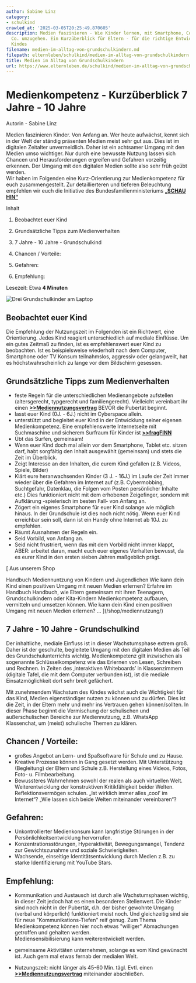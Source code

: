 ```yaml
---
author: Sabine Linz
category:
- schulkind
crawled_at: '2025-03-05T20:25:49.870605'
description: Medien faszinieren - Wie Kinder lernen, mit Smartphone, Computer und
  Co. umzugehen. Ein Kurzüberblick für Eltern - für die richtige Entwicklung deines
  Kindes
filename: medien-im-alltag-von-grundschulkindern.md
filepath: elternleben/schulkind/medien-im-alltag-von-grundschulkindern.md
title: Medien im Alltag von Grundschulkindern
url: https://www.elternleben.de/schulkind/medien-im-alltag-von-grundschulkindern/
---
```


#  Medienkompetenz - Kurzüberblick 7 Jahre - 10 Jahre

Autorin - Sabine Linz

Medien faszinieren Kinder. Von Anfang an. Wer heute aufwächst, kennt sich in
der Welt der ständig präsenten Medien meist sehr gut aus. Dies ist im
digitalen Zeitalter unvermeidlich. Daher ist ein achtsamer Umgang mit den
Medien umso wichtiger. Nur durch eine bewusste Nutzung lassen sich Chancen und
Herausforderungen ergreifen und Gefahren vorzeitig erkennen. Der Umgang mit
den digitalen Medien sollte also sehr früh geübt werden.  
Wir haben im Folgenden eine Kurz-Orientierung zur Medienkompetenz für euch
zusammengestellt. Zur detaillierteren und tieferen Beleuchtung empfehlen wir
euch die Initiative des Bundesfamilienministeriums **[„SCHAU
HIN“](https://www.schau-hin.info/)**

Inhalt

1. Beobachtet euer Kind

2. Grundsätzliche Tipps zum Medienverhalten

3. 7 Jahre - 10 Jahre - Grundschulkind

4. Chancen / Vorteile:

5. Gefahren:

6. Empfehlung:

Lesezeit: Etwa **4 Minuten**

![Drei Grundschulkinder am
Laptop](/fileadmin/_processed_/5/0/csm_Artikel_Medienkompetenz_Kurzu__berblick_7-10_Grundschulkind_ec87adf467.jpg)

##  Beobachtet euer Kind

Die Empfehlung der Nutzungszeit im Folgenden ist ein Richtwert, eine
Orientierung. Jedes Kind reagiert unterschiedlich auf mediale Einflüsse. Um
ein gutes Zeitmaß zu finden, ist es empfehlenswert euer Kind zu beobachten.
Ist es beispielsweise wiederholt nach dem Computer, Smartphone oder TV Konsum
teilnahmslos, aggressiv oder gelangweilt, hat es höchstwahrscheinlich zu lange
vor dem Bildschirm gesessen.

##  Grundsätzliche Tipps zum Medienverhalten

  * feste Regeln für die unterschiedlichen Medienangebote aufstellen (altersgerecht, typgerecht und familiengerecht). Vielleicht vereinbart ihr einen **[>>Mediennutzungsvertrag](https://www.mediennutzungsvertrag.de/)** BEVOR die Pubertät beginnt.
  * lasst euer Kind (0J. - 6J.) nicht im Cyberspace allein.
  * unterstützt und begleitet euer Kind in der Entwicklung seiner eigenen Medienkompetenz. Eine empfehlenswerte Internetseite mit Suchmaschine und sicherem Surfraum für Kinder ist **[>>fragFINN](https://www.fragfinn.de/)**
  * Übt das Surfen, gemeinsam!
  * Wenn euer Kind doch mal allein vor dem Smartphone, Tablet etc. sitzen darf, habt sorgfältig den Inhalt ausgewählt (gemeinsam) und stets die Zeit im Überblick.
  * Zeigt Interesse an den Inhalten, die eurem Kind gefallen (z.B. Videos, Spiele, Bilder)
  * Klärt eure heranwachsenden Kinder (3 J. - 16J.) im Laufe der Zeit immer wieder über die Gefahren im Internet auf (z.B. Cybermobbing, Suchtgefahr, Datenklau, die Folgen vom Posten persönlicher Inhalte etc.) Dies funktioniert nicht mit dem erhobenen Zeigefinger, sondern mit Aufklärung -spielerisch im besten Fall- von Anfang an.
  * Zögert ein eigenes Smartphone für euer Kind solange wie möglich hinaus. In der Grundschule ist dies noch nicht nötig. Wenn euer Kind erreichbar sein soll, dann ist ein Handy ohne Internet ab 10J. zu empfehlen.
  * Räumt Ausnahmen der Regeln ein.
  * Seid Vorbild, von Anfang an.
  * Seid nicht frustriert, wenn das mit dem Vorbild nicht immer klappt, ABER: arbeitet daran, macht euch euer eigenes Verhalten bewusst, da es eurer Kind in den ersten sieben Jahren maßgeblich prägt.

[ Aus unserem Shop

Handbuch Mediennuntzung von Kindern und Jugendlichen Wie kann dein Kind einen
positiven Umgang mit neuen Medien erlernen? Erfahre im Handbuch Handbuch, wie
Eltern gemeinsam mit ihren Teenagern, Grundschulkindern oder Kita-Kindern
Medienkompetenz aufbauen, vermitteln und umsetzen können. Wie kann dein Kind
einen positiven Umgang mit neuen Medien erlernen? …  ](/shop/mediennutzung/)

##  7 Jahre - 10 Jahre - Grundschulkind

Der inhaltliche, mediale Einfluss ist in dieser Wachstumsphase extrem groß.
Daher ist der geschulte, begleitete Umgang mit den digitalen Medien als Teil
des Grundschulunterrichts wichtig. Medienkompetenz gilt inzwischen als
sogenannte Schlüsselkompetenz wie das Erlernen von Lesen, Schreiben und
Rechnen. In Zeiten des ‚interaktiven Whiteboards’ in Klassenzimmern (digitale
Tafel, die mit dem Computer verbunden ist), ist die mediale Einsatzmöglichkeit
dort sehr breit gefächert.  
  
Mit zunehmendem Wachstum des Kindes wächst auch die Wichtigkeit für das Kind,
Medien eigenständiger nutzen zu können und zu dürfen. Dies ist die Zeit, in
der Eltern mehr und mehr ins Vertrauen gehen können/sollten. In dieser Phase
beginnt die Vermischung der schulischen und außerschulischen Bereiche zur
Mediennutzung, z.B. WhatsApp Klassenchat, um (meist) schulische Themen zu
klären.

##  Chancen / Vorteile:

  * großes Angebot an Lern- und Spaßsoftware für Schule und zu Hause.
  * Kreative Prozesse können in Gang gesetzt werden. Mit Unterstützung (Begleitung) der Eltern und Schule z.B. Herstellung eines Videos, Fotos, Foto- u. Filmbearbeitung.
  * Bewussteres Wahrnehmen sowohl der realen als auch virtuellen Welt. Weiterentwicklung der konstruktiven Kritikfähigkeit beider Welten. Reflektionsvermögen schulen. „Ist wirklich immer alles ‚cool’ im Internet“? „Wie lassen sich beide Welten miteinander vereinbaren“?

##  Gefahren:

  * Unkontrollierter Medienkonsum kann langfristige Störungen in der Persönlichkeitsentwicklung hervorrufen.
  * Konzentrationsstörungen, Hyperaktivität, Bewegungsmangel, Tendenz zur Gewichtszunahme und soziale Schwierigkeiten.
  * Wachsende, einseitige Identitätsentwicklung durch Medien z.B. zu starke Identifizierung mit YouTube Stars.

##  Empfehlung:

  * Kommunikation und Austausch ist durch alle Wachstumsphasen wichtig, in dieser Zeit jedoch hat es einen besonderen Stellenwert. Die Kinder sind noch nicht in der Pubertät, d.h. der bisher gewohnte Umgang (verbal und körperlich) funktioniert meist noch. Und gleichzeitig sind sie für neue "Kommunikations-Tiefen" reif genug. Zum Thema Medienkompetenz können hier noch etwas "williger" Abmachungen getroffen und gehalten werden.  
Mediensensibilisierung kann weiterentwickelt werden.

  * gemeinsame Aktivitäten unternehmen, solange es vom Kind gewünscht ist. Auch gern mal etwas fernab der medialen Welt. 
  * Nutzungszeit: nicht länger als 45-60 Min. tägl. Evtl. einen **[>>Mediennutzungsvertrag](https://www.mediennutzungsvertrag.de/)** miteinander abschließen.

